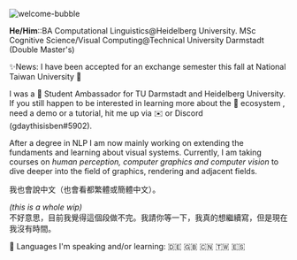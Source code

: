 ![welcome-bubble](https://user-images.githubusercontent.com/38283585/130285518-4667d2ea-a22c-4b9c-b808-37d2fe439a39.png)

**He/Him**::BA Computational Linguistics@Heidelberg University. MSc Cognitive Science/Visual Computing@Technical University Darmstadt (Double Master's)

✨News: I have been accepted for an exchange semester this fall at National Taiwan University 🥳

I was a 🤗 Student Ambassador for TU Darmstadt and Heidelberg University. If you still happen to be interested in learning more about the 🤗 ecosystem , need a demo or a tutorial, hit me up via ✉️ or Discord (gdaythisisben#5902).

After a degree in NLP I am now mainly working on extending the fundaments and learning about visual systems.
Currently, I am taking courses on *human perception, computer graphics and computer vision* to dive deeper into the field of graphics, rendering and adjacent fields.

我也會說中文（也會看都繁體或簡體中文）。

_(this is a whole wip)_  
不好意思，目前我覺得這個段做不完。我請你等一下，我真的想繼續寫，但是現在我沒有時間。

<!--
🌱 I’m currently learning:
- Computer Vision
- the GPU Pipeline
- C++
-->

💬 Languages I'm speaking and/or learning: 🇩🇪 🇬🇧 🇨🇳 🇹🇼 🇪🇸

<!--
**benjaminbeilharz/benjaminbeilharz** is a ✨ _special_ ✨ repository because its `README.md` (this file) appears on your GitHub profile.

Here are some ideas to get you started:



- 👯 I’m looking to collaborate on ...
- 🤔 I’m looking for help with ...
- 💬 Ask me about ...
- 📫 How to reach me: ...

- ⚡ Fun fact: ...
-->
